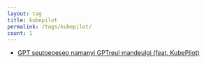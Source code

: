 ```yaml
---
layout: tag
title: kubepilot
permalink: /tags/kubepilot/
count: 1
---
```


- [GPT seutoeoeseo namanyi GPTreul mandeulgi (feat. KubePilot)](https://futurecreator.github.io/2024/02/16/how-to-build-my-gpt-on-gptstore-example-kubepilot/)
